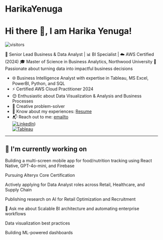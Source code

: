 # HarikaYenuga

# Hi there 👋, I am Harika Yenuga!

![visitors](https://visitor-badge.laobi.icu/badge?page_id=harikayenuga)

🎯 Senior Lead Business & Data Analyst | 📊 BI Specialist | ☁️ AWS Certified (2024)
🎓 Master of Science in Business Analytics, Northwood University
🧠 Passionate about turning data into impactful business decisions

- 🌐 Business Intelligence Analyst with expertise in Tableau, MS Excel, PowerBI, Python, and SQL  
- ⚡ Certified AWS Cloud Practitioner 2024  
- 😊 Enthusiastic about Data Visualization & Analysis and Business Processes  
- 🧠 Creative problem-solver  
- 📄 Know about my experiences: [Resume](https://your-resume-link.com)  
- 📬 Reach out to me: [emailto](mailto:harika20y@gmail.com)  
[![LinkedIn](https://img.shields.io/badge/LinkedIn-Harika%20Yenuga-0A66C2?style=flat-square&logo=linkedin&logoColor=white)](https://www.linkedin.com/in/harika-ye/))  
[![Tableau](https://img.shields.io/badge/Tableau-Dashboards-F9D423?style=flat-square&logo=tableau&logoColor=black)](https://public.tableau.com/app/profile/harika.yenuga/vizzes)

---

## 🧪 I'm currently working on
Building a multi-screen mobile app for food/nutrition tracking using React Native, GPT-4o-mini, and Firebase

Pursuing Alteryx Core Certification

Actively applying for Data Analyst roles across Retail, Healthcare, and Supply Chain

Publishing research on AI for Retail Optimization and Recruitment

💬 Ask me about
Scalable BI architecture and automating enterprise workflows

Data visualization best practices

Building ML-powered dashboards
